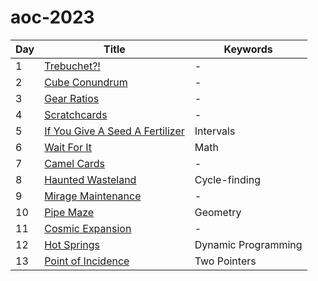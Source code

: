 # aoc-2023

| Day | Title                                      | Keywords            |
| --- | ------------------------------------------ | ------------------- |
| 1   | [Trebuchet?!](01.py)                       | -                   |
| 2   | [Cube Conundrum](02.py)                    | -                   |
| 3   | [Gear Ratios](03.py)                       | -                   |
| 4   | [Scratchcards](04.py)                      | -                   |
| 5   | [If You Give A Seed A Fertilizer](05.py)   | Intervals           |
| 6   | [Wait For It](06.py)                       | Math                |
| 7   | [Camel Cards](07.py)                       | -                   |
| 8   | [Haunted Wasteland](08.py)                 | Cycle-finding       |
| 9   | [Mirage Maintenance](09.py)                | -                   |
| 10  | [Pipe Maze](10.py)                         | Geometry            |
| 11  | [Cosmic Expansion](11.py)                  | -                   |
| 12  | [Hot Springs](12.py)                       | Dynamic Programming |
| 13  | [Point of Incidence](13.py)                | Two Pointers        |
